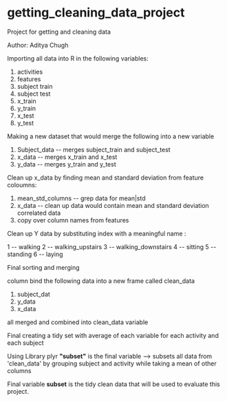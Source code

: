 getting_cleaning_data_project
=============================

Project for getting and cleaning data

Author: Aditya Chugh

Importing all data into R in the following variables:

1.  activities
2.  features
3.  subject train
4.  subject test
5.  x_train
6.  y_train
7.  x_test
8.  y_test

Making a new dataset that would merge the following into a new variable

1.  Subject_data -- merges subject_train and subject_test
2.  x_data -- merges x_train and x_test
3.  y_data -- merges y_train and y_test


Clean up x_data by finding mean and standard deviation from feature coloumns:

1.  mean_std_columns -- grep data for mean|std
2.  x_data -- clean up data would contain mean and standard deviation correlated data
3.  copy over column names from features


Clean up Y data by substituting index with a meaningful name :

1 -- walking
2 -- walking_upstairs
3 -- walking_downstairs
4 -- sitting
5 -- standing
6 -- laying

Final sorting and merging

column bind the following data into a new frame called clean_data

1. subject_dat
2. y_data
3. x_data

all merged and combined into clean_data variable

Final creating a tidy set with average of each variable for each activity and each subject

Using Library plyr
**"subset"** is the final variable --> subsets all data from 'clean_data' by grouping subject and activity while taking a mean of other columns

Final variable **subset** is the tidy clean data that will be used to evaluate this project.










